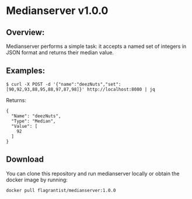 # Medianserver v1.0.0

## Overview:
Medianserver performs a simple task: it accepts a named set of integers in JSON format and returns their median value.

## Examples:

```
$ curl -X POST -d '{"name":"deezNuts","set":[90,92,93,88,95,88,97,87,98]}' http://localhost:8080 | jq
```
Returns:

```
{
  "Name": "deezNuts",
  "Type": "Median",
  "Value": [
    92
  ]
}
```

## Download

You can clone this repository and run medianserver locally or obtain the docker image by running:

```
docker pull flagrantist/medianserver:1.0.0
```
